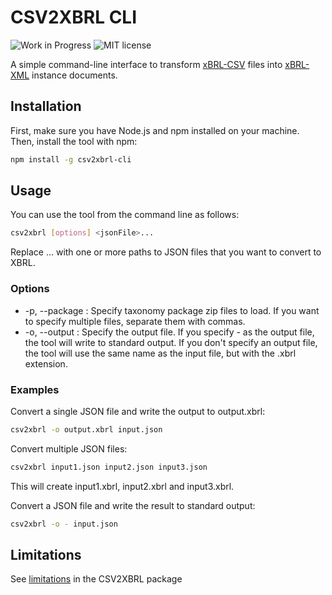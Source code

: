 # CSV2XBRL CLI
<p>
    <img src="https://img.shields.io/badge/status-Work%20in%20Progress-orange" alt="Work in Progress" />
    <img src="https://img.shields.io/badge/license-MIT-purple.svg" alt="MIT license" />
</p>

A simple command-line interface to transform [xBRL-CSV](https://www.xbrl.org/Specification/xbrl-csv/REC-2021-10-13+errata-2023-04-19/xbrl-csv-REC-2021-10-13+corrected-errata-2023-04-19.html#sec-table-templates) files into [xBRL-XML](https://www.xbrl.org/Specification/XBRL-2.1/REC-2003-12-31/XBRL-2.1-REC-2003-12-31+corrected-errata-2013-02-20.html) instance documents.

## Installation

First, make sure you have Node.js and npm installed on your machine. Then, install the tool with npm:

```bash
npm install -g csv2xbrl-cli
```

## Usage

You can use the tool from the command line as follows:

```bash
csv2xbrl [options] <jsonFile>...
```

Replace <jsonFile>... with one or more paths to JSON files that you want to convert to XBRL.

### Options

- -p, --package <package>: Specify taxonomy package zip files to load. If you want to specify multiple files, separate them with commas.
- -o, --output <output>: Specify the output file. If you specify - as the output file, the tool will write to standard output. If you don't specify an output file, the tool will use the same name as the input file, but with the .xbrl extension.

### Examples

Convert a single JSON file and write the output to output.xbrl:

```bash
csv2xbrl -o output.xbrl input.json
```

Convert multiple JSON files:

```bash
csv2xbrl input1.json input2.json input3.json
```

This will create input1.xbrl, input2.xbrl and input3.xbrl.

Convert a JSON file and write the result to standard output:

```bash
csv2xbrl -o - input.json
```

## Limitations
See [limitations](../csv2xbrl/README.md#Limitations) in the CSV2XBRL package

